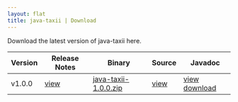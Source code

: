 ```yaml
---
layout: flat
title: java-taxii | Download
---
```


Download the latest version of java-taxii here.

| Version |Release Notes | Binary | Source | Javadoc | 
|---|---|---|---|---|
| v1.0.0 | [view](https://github.com/TAXIIProject/java-taxii) |[java-taxii-1.0.0.zip](java-taxii-1.0.0.zip) | [view](https://github.com/TAXIIProject/java-taxii) | [view](../javadoc/javadoc-1.0.0) [download](../javadoc/javadoc-1.0.0.zip)